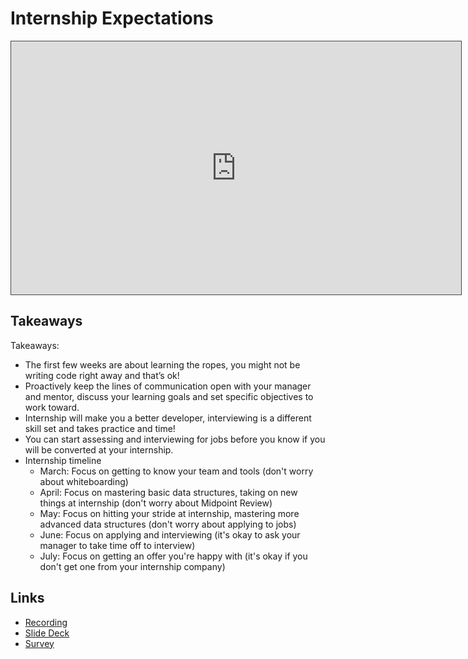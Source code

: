 # Internship Expectations

<iframe src="https://adaacademy.hosted.panopto.com/Panopto/Pages/Embed.aspx?id=19b692d8-ddf3-4c4f-9f69-ace200043d14&autoplay=false&offerviewer=true&showtitle=true&showbrand=false&start=0&interactivity=all" height="405" width="720" style="border: 1px solid #464646;" allowfullscreen allow="autoplay"></iframe>

## Takeaways

Takeaways: 
- The first few weeks are about learning the ropes, you might not be writing code right away and that’s ok!
- Proactively keep the lines of communication open with your manager and mentor, discuss your learning goals and set specific objectives to work toward. 
- Internship will make you a better developer, interviewing is a different skill set and takes practice and time! 
- You can start assessing and interviewing for jobs before you know if you will be converted at your internship. 
- Internship timeline 
  * March: Focus on getting to know your team and tools (don't worry about whiteboarding)
  * April: Focus on mastering basic data structures, taking on new things at internship (don't worry about Midpoint Review)
  * May: Focus on hitting your stride at internship, mastering more advanced data structures (don't worry about applying to jobs)
  * June: Focus on applying and interviewing (it's okay to ask your manager to take time off to interview)
  * July: Focus on getting an offer you're happy with (it's okay if you don't get one from your internship company)


## Links

- [Recording](https://adaacademy.hosted.panopto.com/Panopto/Pages/Viewer.aspx?id=19b692d8-ddf3-4c4f-9f69-ace200043d14)
- [Slide Deck](https://docs.google.com/presentation/d/1lg-FfN0osevNgDrYJTpuKJwlqnaVNaiRip96T9yDESM/edit?usp=sharing)
- [Survey](https://docs.google.com/forms/d/1HHHJgQsXcEkuRe6KsGjUPDUWkSzipF2WCzJF4-zBbR0/edit?ts=60381c2d&gxids=7628)

